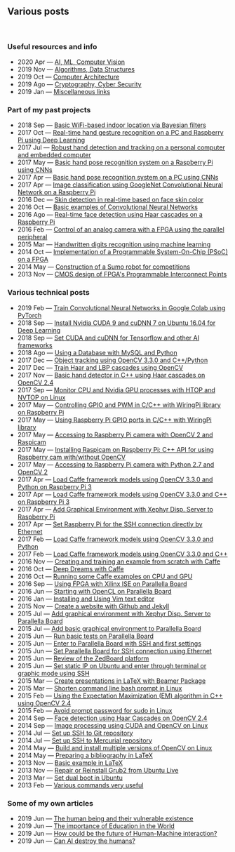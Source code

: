 <h2>Various posts</h2>
<br/>
<!-- ----------------------------------------------------------------------------------------------- -->
<!-- ----------------------------------------------------------------------------------------------- -->
<h3>Useful resources and info</h3>
<ul>
<li>2020 Apr — <a href="/posts/information/artificial-intelligence/page.html">AI, ML, Computer Vision</a></li>
<li>2019 Nov — <a href="/posts/information/algorithms/page.html">Algorithms, Data Structures</a></li>
<li>2019 Oct — <a href="/posts/information/computer-architecture/page.html">Computer Architecture</a></li>
<li>2019 Ago — <a href="/posts/information/cryptography/page.html">Cryptography, Cyber Security</a></li>
<li>2019 Jan — <a href="/posts/information/others/page.html">Miscellaneous links</a></li>
</ul>
<!-- ----------------------------------------------------------------------------------------------- -->
<!-- ----------------------------------------------------------------------------------------------- -->
<h3>Part of my past projects</h3>
<ul>
<li>2018 Sep — <a href="/posts/projects/basic-wifi-based-indoor-location-via-bayesian-filters/page.html">Basic WiFi-based indoor location via Bayesian filters</a></li>
<li>2017 Oct — <a href="/posts/projects/real-time-hand-gesture-recognition-on-a-pc-and-raspberry-pi-using-deep-learning/page.html">Real-time hand gesture recognition on a PC and Raspberry Pi using Deep Learning</a></li>
<li>2017 Jul — <a href="/posts/projects/robust-hand-detection-and-tracking-on-a-personal-computer-and-embedded-computer/page.html">Robust hand detection and tracking on a personal computer and embedded computer</a></li>
<li>2017 May — <a href="/posts/projects/basic-hand-pose-recognition-system-on-a-raspberry-pi-using-cnns/page.html">Basic hand pose recognition system on a Raspberry Pi using CNNs</a></li>
<li>2017 Apr — <a href="/posts/projects/basic-hand-pose-recognition-system-on-a-pc-using-cnns/page.html">Basic hand pose recognition system on a PC using CNNs</a></li>
<li>2017 Apr — <a href="/posts/projects/image-classification-using-googlenet-convolutional-neural-network-on-a-raspberry-pi/page.html">Image classification using GoogleNet Convolutional Neural Network on a Raspberry Pi</a></li>
<li>2016 Dec — <a href="/posts/projects/skin-detection-in-real-time-based-on-face-skin-color/page.html">Skin detection in real-time based on face skin color</a></li>
<li>2016 Oct — <a href="/posts/projects/basic-examples-of-convolutional-neural-networks/page.html">Basic examples of Convolutional Neural Networks</a></li>
<li>2016 Ago — <a href="/posts/projects/real-time-face-detection-using-haar-cascades-on-a-raspberry-pi/page.html">Real-time face detection using Haar cascades on a Raspberry Pi</a></li>
<li>2016 Feb — <a href="/posts/projects/control-of-an-analog-camera-with-a-fpga-using-the-parallel-peripheral/page.html">Control of an analog camera with a FPGA using the parallel peripheral</a></li>
<li>2015 Mar — <a href="/posts/projects/handwritten-digits-recognition-using-machine-learning/page.html">Handwritten digits recognition using machine learning</a></li>
<li>2014 Oct — <a href="/posts/projects/implementation-of-a-programmable-system-on-chip-on-a-fpga/page.html">Implementation of a Programmable System-On-Chip (PSoC) on a FPGA</a></li>
<li>2014 May — <a href="/posts/projects/construction-of-a-robot-sumo-for-competitions/page.html">Construction of a Sumo robot for competitions</a></li>
<li>2013 Nov — <a href="/posts/projects/cmos-design-of-fpgas-programmable-interconnect-points/page.html">CMOS design of FPGA's Programmable Interconnect Points</a></li>
</ul>
<!-- ----------------------------------------------------------------------------------------------- -->
<!-- ----------------------------------------------------------------------------------------------- -->
<h3>Various technical posts</h3>
<ul>
<li>2019 Feb — <a href="/posts/technical/train_convolutional_neural_networks_in_google_colab_using_pytorch/page.html">Train Convolutional Neural Networks in Google Colab using PyTorch</a></li>
<li>2018 Sep — <a href="/posts/technical/install_cuda_9_and_cudnn_7_on_ubuntu_16_for_deep_learning/page.html">Install Nvidia CUDA 9 and cuDNN 7 on Ubuntu 16.04 for Deep Learning</a></li>
<li>2018 Sep — <a href="/posts/technical/set_cuda_cudnn_for_tensorflow_and_other_ai_frameworks/page.html">Set CUDA and cuDNN for Tensorflow and other AI frameworks</a></li>
<li>2018 Ago — <a href="/posts/technical/using_a_database_with_mysql_and_python/page.html">Using a Database with MySQL and Python</a></li>
<li>2017 Dec — <a href="/posts/technical/object_tracking_using_opencv_3-3-0_and_cpp_pyhon/page.html">Object tracking using OpenCV 3.3.0 and C++/Python</a></li>
<li>2017 Dec — <a href="/posts/technical/train_haar_and_lbp_cascades_using_opencv/page.html">Train Haar and LBP cascades using OpenCV</a></li>
<li>2017 Nov — <a href="/posts/technical/basic_hand_detector_in_cpp_using_haar_cascades_on_opencv_2-4/page.html">Basic hand detector in C++ using Haar cascades on OpenCV 2.4</a></li>
<li>2017 Sep — <a href="/posts/technical/monitor_cpu_and_nvidia_gpu_processes_with_htop_and_nvtop_on_linux/page.html"> Monitor CPU and Nvidia GPU processes with HTOP and NVTOP on Linux</a></li>
<li>2017 May — <a href="/posts/technical/controlling_gpio_and_pwm_in_c_cpp_with_wiringpi_library_on_raspberry_pi/page.html">Controlling GPIO and PWM in C/C++ with WiringPi library on Raspberry Pi</a></li>
<li>2017 May — <a href="/posts/technical/using_raspberry_pi_gpio_ports_in_c_cpp_with_wiringpi_library/page.html">Using Raspberry Pi GPIO ports in C/C++ with WiringPi library</a></li>
<li>2017 May — <a href="/posts/technical/accessing_to_raspberry_pi_camera_with_opencv2_and_raspicam/page.html">Accessing to Raspberry Pi camera with OpenCV 2 and Raspicam</a></li>
<li>2017 May — <a href="/posts/technical/installing_raspicam_on_raspberry_pi/page.html">Installing Raspicam on Raspberry Pi: C++ API for using Raspberry cam with/without OpenCV</a></li>
<li>2017 May — <a href="/posts/technical/accessing_to_raspberry_pi_camera_with_python2-7_and_opencv2/page.html">Accessing to Raspberry Pi camera with Python 2.7 and OpenCV 2</a></li>
<li>2017 Apr — <a href="/posts/technical/load_caffe_framework_models_using_opencv_3-3-0_and_python_on_raspberry_pi_3/page.html">Load Caffe framework models using OpenCV 3.3.0 and Python on Raspberry Pi 3</a></li>
<li>2017 Apr — <a href="/posts/technical/load_caffe_framework_models_using_opencv_3-3-0_and_c++_on_raspberry_pi_3/page.html">Load Caffe framework models using OpenCV 3.3.0 and C++ on Raspberry Pi 3</a></li>
<li>2017 Apr — <a href="/posts/technical/add_graphical_environment_xephyr_to_raspberry_pi/page.html">Add Graphical Environment with Xephyr Disp. Server to Raspberry Pi</a></li>
<li>2017 Apr — <a href="/posts/technical/set_raspberry_pi_for_the_SSH_connection_directly_by_ethernet/page.html">Set Raspberry Pi for the SSH connection directly by Ethernet</a></li>
<li>2017 Feb — <a href="/posts/technical/load_caffe_framework_models_using_opencv_3-3-0_and_python/page.html">Load Caffe framework models using OpenCV 3.3.0 and Python</a></li>
<li>2017 Feb — <a href="/posts/technical/load_caffe_framework_models_using_opencv_3-3-0_and_cpp/page.html">Load Caffe framework models using OpenCV 3.3.0 and C++</a></li>
<li>2016 Nov — <a href="/posts/technical/creating_and_training_an_example_from_scratch_with_caffe/page.html"> Creating and training an example from scratch with Caffe</a></li>
<li>2016 Oct — <a href="/posts/technical/deep-dreams_with_Caffe/page.html"> Deep Dreams with Caffe</a></li>
<li>2016 Oct — <a href="/posts/technical/running_some_caffe_examples_on_CPU_and_GPU/page.html"> Running some Caffe examples on CPU and GPU</a></li>
<li>2016 Sep — <a href="/posts/technical/using_fpga_with_xilinx_ise_on_parallella_board/page.html"> Using FPGA with Xilinx ISE on Parallella Board</a></li>
<li>2016 Jun — <a href="/posts/technical/starting_with_opencl_on_parallella_board/page.html"> Starting with OpenCL on Parallella Board</a></li>
<li>2016 Jan — <a href="/posts/technical/installing_and_using_vim_text_editor/page.html">Installing and Using Vim text editor</a></li>
<li>2015 Nov — <a href="/posts/technical/create_a_website_with_github_and_jekyll/page.html">Create a website with Github and Jekyll</a></li>
<li>2015 Jul — <a href="/posts/technical/add_graphical_environment_with_xephyr_to_parallella_board/page.html"> Add graphical environment with Xephyr Disp. Server to Parallella Board</a></li>
<li>2015 Jul — <a href="/posts/technical/add_basic_graphical_environment_to_parallella_board/page.html"> Add basic graphical environment to Parallella Board</a></li>
<li>2015 Jun — <a href="/posts/technical/run_basic_tests_on_parallella_board/page.html"> Run basic tests on Parallella Board</a></li>
<li>2015 Jun — <a href="/posts/technical/enter_to_parallella_board_with_ssh_and_first_settings/page.html"> Enter to Parallella Board with SSH and first settings</a></li>
<li>2015 Jun — <a href="/posts/technical/set_parallella_board_for_ssh_connection_using_ethernet/page.html"> Set Parallella Board for SSH connection using Ethernet</a></li>
<li>2015 Jun — <a href="/posts/technical/review_of_the_zedboard_platform/page.html">Review of the ZedBoard platform</a></li>
<li>2015 Jun — <a href="/posts/technical/set_static_ip_on_ubuntu_and_enter_through_terminal_or_graphic_mode_with_ssh/page.html">Set static IP on Ubuntu and enter through terminal or graphic mode using SSH</a></li>
<li>2015 Mar — <a href="/posts/technical/create_presentations_in_latex_with_beamer_package/page.html">Create presentations in LaTeX with Beamer Package</a></li>
<li>2015 Mar — <a href="/posts/technical/shorten_command_line_bash_prompt_in_linux/page.html">Shorten command line bash prompt in Linux</a></li>
<li>2015 Feb — <a href="/posts/technical/expectation-maximization_em_algorithm_in_cpp_using_opencv_2-4/page.html">Using the Expectation Maximization (EM) algorithm in C++ using OpenCV 2.4</a></li>
<li>2015 Feb — <a href="/posts/technical/avoid_prompt_password_for_sudo_in_linux/page.html">Avoid prompt password for sudo in Linux</a></li>
<li>2014 Sep — <a href="/posts/technical/face_detection_using_haar_cascades_on_opencv_2-4/page.html">Face detection using Haar Cascades on OpenCV 2.4</a></li>
<li>2014 Sep — <a href="/posts/technical/image_processing_using_cuda_and_opencv_linux/page.html"> Image processing using CUDA and OpenCV on Linux</a></li>
<li>2014 Jul — <a href="/posts/technical/set_up_ssh_to_git_repository/page.html"> Set up SSH to Git repository</a></li>
<li>2014 Jul — <a href="/posts/technical/set_up_ssh_to_mercurial_repository/page.html"> Set up SSH to Mercurial repository</a></li>
<li>2014 May — <a href="/posts/technical/build_and_install_multiple_versions_of_opencv_on_linux/page.html">Build and install multiple versions of OpenCV on Linux</a></li>
<li>2014 May — <a href="/posts/technical/preparing_a_bibliography_in_latex/page.html">Preparing a bibliography in LaTeX</a></li>
<li>2013 Nov — <a href="/posts/technical/basic_example_in_latex/page.html">Basic example in LaTeX</a></li>
<li>2013 Nov — <a href="/posts/technical/repair_or_reinstall_grub2_from_ubuntu_live/page.html">Repair or Reinstall Grub2 from Ubuntu Live</a></li>
<li>2013 Mar — <a href="/posts/technical/set_dual_boot_in_ubuntu/page.html">Set dual boot in Ubuntu</a></li>
<li>2013 Feb — <a href="/posts/technical/useful_commands/page.html">Various commands very useful</a></li>
</ul>
<!-- ----------------------------------------------------------------------------------------------- -->
<!-- ----------------------------------------------------------------------------------------------- -->
<h3>Some of my own articles</h3>
<ul>
<!-- <li>2019 Jun — <a href="/posts/writtings/short-history-a-specie-called-humans-against-natural-evolution/page.html">Short history: A specie called Humans against natural evolution</a></li> -->
<li>2019 Jun — <a href="/posts/articles/human-being-and-their-vulnerable-existence/page.html">The human being and their vulnerable existence</a></li>
<li>2019 Jun — <a href="/posts/articles/the-importance-of-education-in-the-world/page.html">The importance of Education in the World</a></li>
<li>2019 Jun — <a href="/posts/articles/future-of-human-machine-interaction/page.html">How could be the future of Human-Machine interaction?</a></li>
<li>2019 Jun — <a href="/posts/articles/can-ai-destroy-the-humans/page.html">Can AI destroy the humans?</a></li>
</ul>
<!-- ----------------------------------------------------------------------------------------------- -->
<!-- ----------------------------------------------------------------------------------------------- -->
